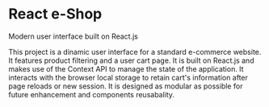 # React e-Shop

Modern user interface built on React.js

This project is a dinamic user interface for a standard e-commerce website. It features product filtering and a user cart page.
It is built on React.js and makes use of the Context API to manage the state of the application. It interacts with the browser local storage to retain cart's information after page reloads or new session. It is designed as modular as possible for future enhancement and components reusabality.